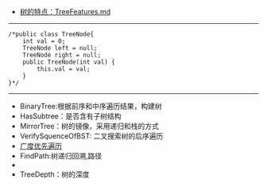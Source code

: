 + [树的特点：TreeFeatures.md](https://github.com/jikwjjw/JAVA-DataStructure/blob/Tree/TreeFeatures.md)
------------------------------
```
/*public class TreeNode{
	int val = 0;
	TreeNode left = null;
	TreeNode right = null;
	public TreeNode(int val) {
		this.val = val;
	}
}*/
```
---------------------------------------
+ BinaryTree:根据前序和中序遍历结果，构建树
+ HasSubtree：是否含有子树结构
+ MirrorTree：树的镜像，采用递归和栈的方式
+ VerifySquenceOfBST: 二叉搜索树的后序遍历
+ [广度优先遍历](https://github.com/jikwjjw/JAVA-DataStructure/edit/Tree/PrintFromTopToBottom.java)
+ FindPath:树递归回溯,路径
+ [是否是平衡二叉树]:(https://github.com/jikwjjw/JAVA-DataStructure/blob/Tree/IsBalanced_Solution.java)
+ TreeDepth：树的深度
